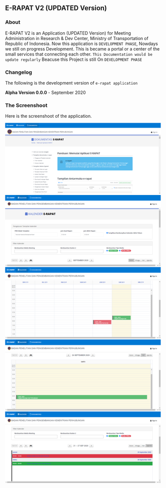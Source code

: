 ## E-RAPAT V2 (UPDATED Version)

### About

E-RAPAT V2 is an Application (UPDATED Version) for Meeting Administration in Research & Dev Center, Ministry of Transportation of Republic of Indonesia.
Now this application is `DEVELOPMENT PHASE`, Nowdays we still on progress Development.
This is became a portal or a center of the small services that connecting each other.
`This Documentation would be update regularly` Beacuse this Project is still On `DEVELOPMENT PHASE`

### Changelog

The following is the development version of `e-rapat application`

**Alpha Version 0.0.0** - September 2020

### The Screenshoot

Here is the screenshoot of the application.

![Documentation](captured/dokumentasi.png "This is the Screenshoot")
![Calendar Month](captured/calendar_month.png "This is the Screenshoot")
![Calendar Week](captured/calendar_week.png "This is the Screenshoot")
![Create Form Absen](captured/calendar_day.png "This is the Screenshoot")
![View Meeting](captured/calendar_list.png "This is the Screenshoot")
